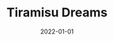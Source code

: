 ---
title: "Tiramisu Dreams"
date: 2022-01-01
draft: false
description: "Modern, interactive WordPress website for a French-inspired dessert services brand"
tags: ["Wordpress", "UI UX"]
livesite: "https://www.tiramisudreams.com/"
number: 4
images:
  - src: "/images/tiramisu/tiramisu.jpg"
    alt: "Tiramisu Dreams Portfolio"
  - src: "/images/tiramisu/tiramisu-landing.jpg"
    alt: "Tiramisu Dreams Homepage"
  - src: "/images/tiramisu/tiramisu-menu.jpg"
    alt: "Tiramisu Dreams Menu"
  - src: "/images/tiramisu/tiramisu-service.jpg"
    alt: "Tiramisu Dreams Services"
---